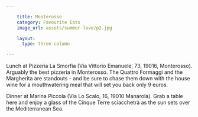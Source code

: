 ```yaml
---

    title: Monterosso
    category: Favourite Eats
    image_url: assets/summer-love/p2.jpg

    layout:
      type: three-column

---
```


Lunch at Pizzeria La Smorfia (Via Vittorio Emanuele, 73, 19016, Monterosso). Arguably the best pizzeria in Monterosso. The Quattro Formaggi and the Margherita are standouts - and be sure to chase them down with the house wine for a mouthwatering meal that will set you back only 9 euros.

Dinner at Marina Piccola (Via Lo Scalo, 16, 19010 Manarola). Grab a table here and enjoy a glass of the Cinque Terre sciacchetrà as the sun sets over the Mediterranean Sea.
